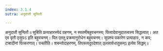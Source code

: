 ```yaml
---
index: 3.1.4
sutra: अनुदात्तौ सुप्पितौ

---
```

 अनुदातौ सुप्पितौ॥ सुबिति प्रत्याहारस्येदं ग्रहणम्, न स्पतमीबहुवचनस्य; पित्वादेवानुदातत्वस्य सिद्धत्वात्। अत एव वृतौ ठ्सुपःऽ इति बहुवचनम्। पित एततु प्रक्रमानुरोधेन बहुवचनम्। सुपश्च पकारेण प्रत्याहारः, न कप; टाबादीनां पित्करणात्। पचतीति। शबन्तोदाहरणम्, तिपस्त्वदुपदेशात् ठ्लसार्वधातुकम्ऽ इत्येव सिद्धम्॥